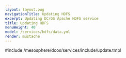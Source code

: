 ```yaml
---
layout: layout.pug
navigationTitle: Updating HDFS
excerpt: Updating DC/OS Apache HDFS service
title: Updating HDFS
menuWeight: 40
model: /services/hdfs/data.yml
render: mustache
---
```


#include /mesosphere/dcos/services/include/update.tmpl
